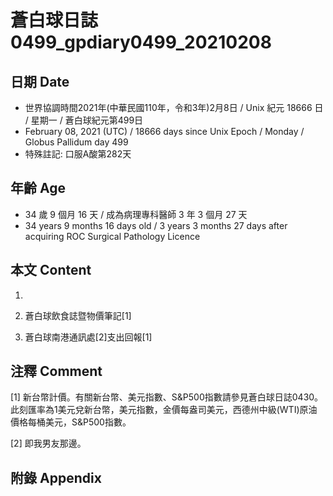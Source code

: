 [_metadata_:encoding]: - "utf-8"
[_metadata_:language]: - "zh-Hant-TW"
[_metadata_:fileformat]: - "markdown"
[_metadata_:MIME_type]: - "text/plain"
[_metadata_:markdown_version]: - "commonmark version 0.29"
[_metadata_:markdown_spec]: - "https://spec.commonmark.org/0.29/"

# 蒼白球日誌0499_gpdiary0499_20210208 #

## 日期 Date ##

* 世界協調時間2021年(中華民國110年，令和3年)2月8日 / Unix 紀元 18666 日 / 星期一 / 蒼白球紀元第499日
* February 08, 2021 (UTC) / 18666 days since Unix Epoch / Monday / Globus Pallidum day 499
* 特殊註記: 口服A酸第282天

## 年齡 Age ##

* 34 歲 9 個月 16 天 / 成為病理專科醫師 3 年 3 個月 27 天
* 34 years 9 months 16 days old / 3 years 3 months 27 days after acquiring ROC Surgical Pathology Licence

## 本文 Content ##

1. 

    
2. 蒼白球飲食誌暨物價筆記[1]

    
3. 蒼白球南港通訊處[2]支出回報[1]

    

## 注釋 Comment ##

[1] 新台幣計價。有關新台幣、美元指數、S&P500指數請參見蒼白球日誌0430。此刻匯率為1美元兌新台幣，美元指數，金價每盎司美元，西德州中級(WTI)原油價格每桶美元，S&P500指數。


[2] 即我男友那邊。



## 附錄 Appendix ##

